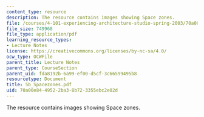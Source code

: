 ```yaml
---
content_type: resource
description: The resource contains images showing Space zones.
file: /courses/4-101-experiencing-architecture-studio-spring-2003/70a00e8449522ba38b723355ebc2e02d_5b_Spacezones.pdf
file_size: 749968
file_type: application/pdf
learning_resource_types:
- Lecture Notes
license: https://creativecommons.org/licenses/by-nc-sa/4.0/
ocw_type: OCWFile
parent_title: Lecture Notes
parent_type: CourseSection
parent_uid: fda8192b-6a99-ef00-d5cf-3c66599495b8
resourcetype: Document
title: 5b_Spacezones.pdf
uid: 70a00e84-4952-2ba3-8b72-3355ebc2e02d
---
```

The resource contains images showing Space zones.